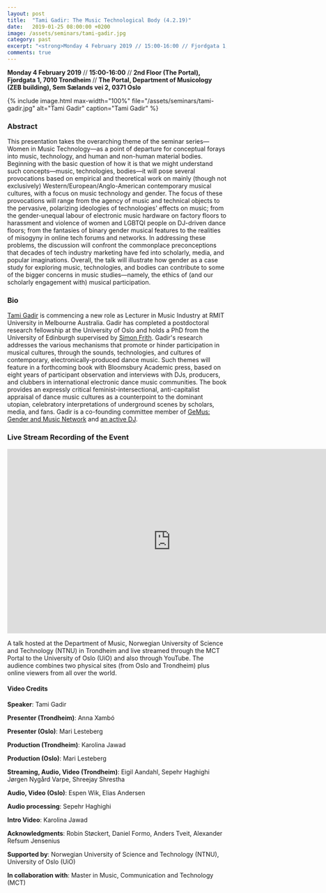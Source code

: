 ```yaml
---
layout: post
title:  "Tami Gadir: The Music Technological Body (4.2.19)"
date:   2019-01-25 08:00:00 +0200
image: /assets/seminars/tami-gadir.jpg
category: past
excerpt: "<strong>Monday 4 February 2019 // 15:00-16:00 // Fjordgata 1, 2nd floor, 7010 Trondheim // Department of Musicology (ZEB building), Sem Sælands vei 2, 0371 Oslo</strong><br/>This presentation takes the overarching theme of the seminar series—Women in Music Technology—as a point of departure for conceptual forays into music, technology, and human and non-human material bodies. Beginning with the basic question of how it is that we might understand such concepts—music, technologies, bodies—it will pose several provocations based on empirical and theoretical work on mainly (though not exclusively) Western/European/Anglo-American contemporary musical cultures, with a focus on music technology and gender."
comments: true
---
```


**Monday 4 February 2019** // **15:00-16:00** // **2nd Floor (The Portal), Fjordgata 1, 7010 Trondheim** // **The Portal, Department of Musicology (ZEB building), Sem Sælands vei 2, 0371 Oslo**

{% include image.html
max-width="100%" file="/assets/seminars/tami-gadir.jpg" alt="Tami Gadir"
caption="Tami Gadir" %}

### Abstract

This presentation takes the overarching theme of the seminar series—Women in Music Technology—as a point of departure for conceptual forays into music, technology, and human and non-human material bodies. Beginning with the basic question of how it is that we might understand such concepts—music, technologies, bodies—it will pose several provocations based on empirical and theoretical work on mainly (though not exclusively) Western/European/Anglo-American contemporary musical cultures, with a focus on music technology and gender. The focus of these provocations will range from the agency of music and technical objects to the pervasive, polarizing ideologies of technologies' effects on music; from the gender-unequal labour of electronic music hardware on factory floors to harassment and violence of women and LGBTQI people on DJ-driven dance floors; from the fantasies of binary gender musical features to the realities of misogyny in online tech forums and networks. In addressing these problems, the discussion will confront the commonplace preconceptions that decades of tech industry marketing have fed into scholarly, media, and popular imaginations. Overall, the talk will illustrate how gender as a case study for exploring music, technologies, and bodies can contribute to some of the bigger concerns in music studies—namely, the ethics of (and our scholarly engagement with) musical participation.

### Bio

[Tami Gadir](http://tamigadir.academic.bio/) is commencing a new role as Lecturer in Music Industry at RMIT University in Melbourne Australia. Gadir has completed a postdoctoral research fellowship at the University of Oslo and holds a PhD from the University of Edinburgh supervised by [Simon Frith](https://www.eca.ed.ac.uk/profile/prof-simon-frith). Gadir's research addresses the various mechanisms that promote or hinder participation in musical cultures, through the sounds, technologies, and cultures of contemporary, electronically-produced dance music. Such themes will feature in a forthcoming book with Bloomsbury Academic press, based on eight years of participant observation and interviews with DJs, producers, and clubbers in international electronic dance music communities. The book provides an expressly critical feminist-intersectional, anti-capitalist appraisal of dance music cultures as a counterpoint to the dominant utopian, celebratory interpretations of underground scenes by scholars, media, and fans. Gadir is a co-founding committee member of [GeMus: Gender and Music Network](https://www.gemus.online/) and [an active DJ](https://www.mixcloud.com/tamisounds/).

### Live Stream Recording of the Event

<iframe width="750" height="423" src="https://www.youtube.com/embed/okEgjIjpJkY" frameborder="0" allow="accelerometer; autoplay; encrypted-media; gyroscope; picture-in-picture" allowfullscreen></iframe>

<br />

A talk hosted at the Department of Music, Norwegian University of Science and Technology (NTNU) in Trondheim and live streamed through the MCT Portal to the University of Oslo (UiO) and also through YouTube. The audience combines two physical sites (from Oslo and Trondheim) plus online viewers from all over the world.

#### Video Credits

**Speaker**: Tami Gadir

**Presenter (Trondheim)**: Anna Xambó

**Presenter (Oslo)**: Mari Lesteberg

**Production (Trondheim)**: Karolina Jawad

**Production (Oslo)**: Mari Lesteberg

**Streaming, Audio, Video (Trondheim)**: Eigil Aandahl, Sepehr Haghighi
Jørgen Nygård Varpe, Shreejay Shrestha

**Audio, Video (Oslo)**: Espen Wik, Elias Andersen

**Audio processing**: Sepehr Haghighi

**Intro Video**: Karolina Jawad

**Acknowledgments**: Robin Støckert, Daniel Formo, Anders Tveit, Alexander Refsum Jensenius

**Supported by**: Norwegian University of Science and Technology (NTNU), University of Oslo (UiO)

**In collaboration with**: Master in Music, Communication and Technology (MCT)
